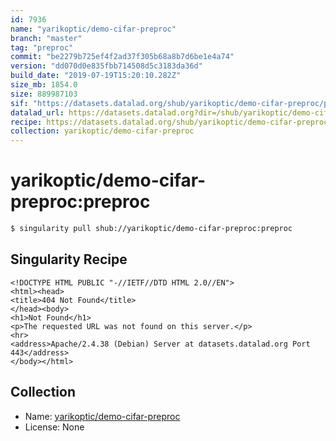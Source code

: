 ```yaml
---
id: 7936
name: "yarikoptic/demo-cifar-preproc"
branch: "master"
tag: "preproc"
commit: "be2279b725ef4f2ad37f305b68a8b7d6be1e4a74"
version: "dd070d0e835fbb714508d5c3183da36d"
build_date: "2019-07-19T15:20:10.282Z"
size_mb: 1854.0
size: 889987103
sif: "https://datasets.datalad.org/shub/yarikoptic/demo-cifar-preproc/preproc/2019-07-19-be2279b7-dd070d0e/dd070d0e835fbb714508d5c3183da36d.sif"
datalad_url: https://datasets.datalad.org?dir=/shub/yarikoptic/demo-cifar-preproc/preproc/2019-07-19-be2279b7-dd070d0e/
recipe: https://datasets.datalad.org/shub/yarikoptic/demo-cifar-preproc/preproc/2019-07-19-be2279b7-dd070d0e/Singularity
collection: yarikoptic/demo-cifar-preproc
---
```


# yarikoptic/demo-cifar-preproc:preproc

```bash
$ singularity pull shub://yarikoptic/demo-cifar-preproc:preproc
```

## Singularity Recipe

```singularity
<!DOCTYPE HTML PUBLIC "-//IETF//DTD HTML 2.0//EN">
<html><head>
<title>404 Not Found</title>
</head><body>
<h1>Not Found</h1>
<p>The requested URL was not found on this server.</p>
<hr>
<address>Apache/2.4.38 (Debian) Server at datasets.datalad.org Port 443</address>
</body></html>
```

## Collection

 - Name: [yarikoptic/demo-cifar-preproc](https://github.com/yarikoptic/demo-cifar-preproc)
 - License: None

